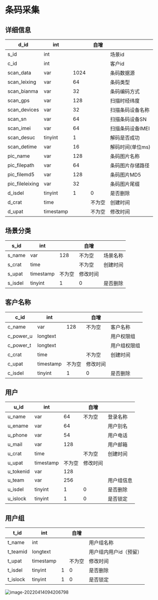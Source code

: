 # 条码采集

## 详细信息

| d_id            | int       |      | 自增   |                  |
| --------------- | --------- | ---- | ------ | ---------------- |
| s_id            | int       |      |        | 场景id           |
| c_id            | int       |      |        | 客户id           |
| scan_data       | var       | 1024 |        | 条码数据源       |
| scan_leixing    | var       | 64   |        | 条码类型         |
| scan_bianma     | var       | 32   |        | 条码编码方式     |
| scan_gps        | var       | 128  |        | 扫描时经纬度     |
| scan_devices    | var       | 32   |        | 扫描条码设备名称 |
| scan_sn         | var       | 64   |        | 扫描条码设备SN   |
| scan_imei       | var       | 64   |        | 扫描条码设备IMEI |
| scan_desuc      | tinyint   | 1    |        | 解码是否成功     |
| scan_detime     | var       | 16   |        | 解码时间(单位ms) |
| pic_name        | var       | 128  |        | 条码图片名称     |
| pic_filepath    | var       | 64   |        | 条码图片存储路径 |
| pic_filemd5     | var       | 128  |        | 条码图片MD5      |
| pic_fileleixing | var       | 32   |        | 条码图片尾缀     |
| d_isdel         | tinyint   | 1    | 0      | 是否删除         |
| d_crat          | time      |      | 不为空 | 创建时间         |
| d_upat          | timestamp |      | 不为空 | 修改时间         |

## 场景分类

| s_id    | int       |        | 自增     |          |
| ------- | --------- | ------ | -------- | -------- |
| s_name  | var       | 128    | 不为空   | 场景名称 |
| s_crat  | time      |        | 不为空   | 创建时间 |
| s_upat  | timestamp | 不为空 | 修改时间 |          |
| s_isdel | tinyint   | 1      | 0        | 是否删除 |

## 客户名称

| c_id      | int       |        | 自增     |              |
| --------- | --------- | ------ | -------- | ------------ |
| c_name    | var       | 128    | 不为空   | 客户名称     |
| c_power_u | longtext  |        |          | 用户权限组   |
| c_power_t | longtext  |        |          | 用户组权限组 |
| c_crat    | time      |        | 不为空   | 创建时间     |
| c_upat    | timestamp | 不为空 | 修改时间 |              |
| c_isdel   | tinyint   | 1      | 0        | 是否删除     |

## 用户

| u_id      | int       |        | 自增     |            |
| --------- | --------- | ------ | -------- | ---------- |
| u_name    | var       | 64     | 不为空   | 登录名称   |
| u_ename   | var       | 64     |          | 用户别名   |
| u_phone   | var       | 54     |          | 用户电话   |
| u_mail    | var       | 128    |          | 用户邮箱   |
| u_crat    | time      |        | 不为空   | 创建时间   |
| u_upat    | timestamp | 不为空 | 修改时间 |            |
| u_tokenid | var       | 128    |          |            |
| u_team    | var       | 256    |          | 用户组信息 |
| u_isdel   | tinyint   | 1      | 0        | 是否删除   |
| u_islock  | tinyint   | 1      | 0        | 是否锁定   |

## 用户组

| t_id     | int       |      | 自增   |                        |
| -------- | --------- | ---- | ------ | ---------------------- |
| t_name   | int       |      |        | 用户组名称             |
| t_teamid | longtext  |      |        | 用户组内用户id（预留） |
| t_upat   | timestamp |      | 不为空 | 修改时间               |
| t_isdel  | tinyint   | 1    | 0      | 是否删除               |
| t_islock | tinyint   | 1    | 0      | 是否锁定               |

![image-20220414094206798](E:\markdown\Seuic\条码采集\Untitled.assets\image-20220414094206798.png)

